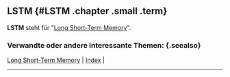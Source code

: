 ## LSTM {#LSTM .chapter .small .term}

**LSTM** steht für "[Long Short-Term Memory](#Long-Short-Term-Memory)".

### Verwandte oder andere interessante Themen: {.seealso}

[Long Short-Term Memory](#Long-Short-Term-Memory) |
[Index](#Index) |

----


